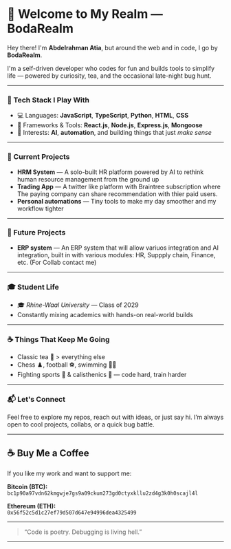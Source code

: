 # 👋 Welcome to My Realm — BodaRealm

Hey there! I'm **Abdelrahman Atia**, but around the web and in code, I go by **BodaRealm**.

I'm a self-driven developer who codes for fun and builds tools to simplify life — powered by curiosity, tea, and the occasional late-night bug hunt.

---

### 🧠 Tech Stack I Play With
- 💻 Languages: **JavaScript**, **TypeScript**, **Python**, **HTML**, **CSS**
- 🔧 Frameworks & Tools: **React.js**, **Node.js**, **Express.js**, **Mongoose**
- 🤖 Interests: **AI**, **automation**, and building things that just *make sense*

---

### 🚀 Current Projects
- **HRM System** — A solo-built HR platform powered by AI to rethink human resource management from the ground up
- **Trading App** — A twitter like platform with Braintree subscription where The paying company can share recommendation with thier paid users.
- **Personal automations** — Tiny tools to make my day smoother and my workflow tighter

---

### 🚀 Future Projects
- **ERP system** — An ERP system that will allow variuos integration and AI integration, built in with various modules: HR, Suppply chain, Finance, etc. (For Collab contact me)

---

### 🎓 Student Life
- 🎓 *Rhine-Waal University* — Class of 2029
- Constantly mixing academics with hands-on real-world builds

---

### ☕ Things That Keep Me Going
- Classic tea 🍵 > everything else
- Chess ♟️, football ⚽, swimming 🏊‍♂️
- Fighting sports 🥋 & calisthenics 💪 — code hard, train harder

---

### 📬 Let's Connect
Feel free to explore my repos, reach out with ideas, or just say hi. I’m always open to cool projects, collabs, or a quick bug battle.

---

## ☕ Buy Me a Coffee

If you like my work and want to support me:

**Bitcoin (BTC):**  
`bc1p90a97vdn62kmgwje7gs9a09ckum273gd0ctyxkllu2zd4g3k0h0scajl4l`

**Ethereum (ETH):**  
`0x56f52c5d1c27ef79d507d647e94996dea4325499`

---

> “Code is poetry. Debugging is living hell.”

---
